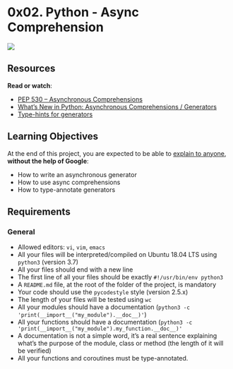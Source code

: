 # 0x02. Python - Async Comprehension

![](https://s3.amazonaws.com/alx-intranet.hbtn.io/uploads/medias/2019/12/ee85b9f67c384e29525b.png?X-Amz-Algorithm=AWS4-HMAC-SHA256&X-Amz-Credential=AKIARDDGGGOUSBVO6H7D%2F20230503%2Fus-east-1%2Fs3%2Faws4_request&X-Amz-Date=20230503T114943Z&X-Amz-Expires=86400&X-Amz-SignedHeaders=host&X-Amz-Signature=2ffde7174f97322229ca35ee47f3078eaec133208008700fb2f2421bc981f28c)

## Resources

**Read or watch**:

-   [PEP 530 – Asynchronous Comprehensions](/rltoken/hlwtED-iLsdORSgly8DsyQ 'PEP 530 -- Asynchronous Comprehensions')
-   [What’s New in Python: Asynchronous Comprehensions / Generators](/rltoken/0OkbObYzCKtO7ZUAxfKvkw 'What’s New in Python: Asynchronous Comprehensions / Generators')
-   [Type-hints for generators](/rltoken/l4Fnno568VbVIn9GvrFVtQ 'Type-hints for generators')

## Learning Objectives

At the end of this project, you are expected to be able to [explain to anyone](/rltoken/_jK22HqiCeh5NjKJ4ZHBww 'explain to anyone'), **without the help of Google**:

-   How to write an asynchronous generator
-   How to use async comprehensions
-   How to type-annotate generators

## Requirements

### General

-   Allowed editors: `vi`, `vim`, `emacs`
-   All your files will be interpreted/compiled on Ubuntu 18.04 LTS using `python3` (version 3.7)
-   All your files should end with a new line
-   The first line of all your files should be exactly `#!/usr/bin/env python3`
-   A `README.md` file, at the root of the folder of the project, is mandatory
-   Your code should use the `pycodestyle` style (version 2.5.x)
-   The length of your files will be tested using `wc`
-   All your modules should have a documentation (`python3 -c 'print(__import__("my_module").__doc__)'`)
-   All your functions should have a documentation (`python3 -c 'print(__import__("my_module").my_function.__doc__)'`
-   A documentation is not a simple word, it’s a real sentence explaining what’s the purpose of the module, class or method (the length of it will be verified)
-   All your functions and coroutines must be type-annotated.
